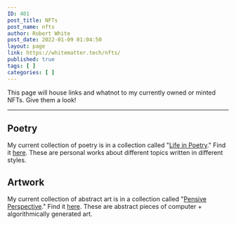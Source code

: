 ```yaml
---
ID: 401
post_title: NFTs
post_name: nfts
author: Robert White
post_date: 2022-01-09 01:04:50
layout: page
link: https://whitematter.tech/nfts/
published: true
tags: [ ]
categories: [ ]
---
```

<!-- wp:paragraph -->
<p>This page will house links and whatnot to my currently owned or minted NFTs. Give them a look!</p>
<!-- /wp:paragraph -->

<!-- wp:separator -->
<hr class="wp-block-separator"/>
<!-- /wp:separator -->

<!-- wp:heading -->
<h2>Poetry</h2>
<!-- /wp:heading -->

<!-- wp:paragraph -->
<p>My current collection of poetry is in a collection called "<a href="https://opensea.io/collection/life-in-poetry" target="_blank" rel="noreferrer noopener">Life in Poetry</a>." Find it <a href="https://opensea.io/collection/life-in-poetry" target="_blank" rel="noreferrer noopener">here</a>. These are personal works about different topics written in different styles. </p>
<!-- /wp:paragraph -->

<!-- wp:heading -->
<h2>Artwork</h2>
<!-- /wp:heading -->

<!-- wp:paragraph -->
<p>My current collection of abstract art is in a collection called "<a href="https://opensea.io/collection/pensive-perspective" target="_blank" rel="noreferrer noopener">Pensive Perspective</a>." Find it <a href="https://opensea.io/collection/pensive-perspective" target="_blank" rel="noreferrer noopener">here</a>. These are abstract pieces of computer + algorithmically generated art.</p>
<!-- /wp:paragraph -->